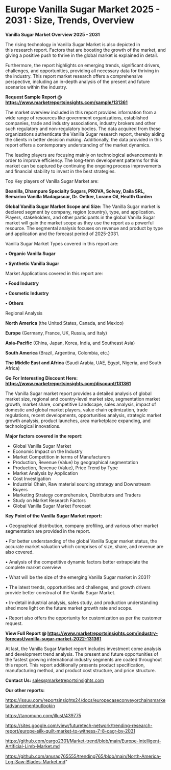 # Europe Vanilla Sugar Market 2025 - 2031 : Size, Trends, Overview

<Strong> Vanilla Sugar Market Overview 2025 - 2031</strong>

The rising technology in Vanilla Sugar Market is also depicted in this research report. Factors that are boosting the growth of the market, and giving a positive push to thrive in the global market is explained in detail.

Furthermore, the report highlights on emerging trends, significant drivers, challenges, and opportunities, providing all necessary data for thriving in the industry. This report market research offers a comprehensive perspective, including an in-depth analysis of the present and future scenarios within the industry.

<strong>Request Sample Report @ <a href=https://www.marketreportsinsights.com/sample/131361>https://www.marketreportsinsights.com/sample/131361</a></strong>

The market overview included in this report provides information from a wide range of resources like government organizations, established companies, trade and industry associations, industry brokers and other such regulatory and non-regulatory bodies. The data acquired from these organizations authenticate the Vanilla Sugar research report, thereby aiding the clients in better decision making. Additionally, the data provided in this report offers a contemporary understanding of the market dynamics.

The leading players are focusing mainly on technological advancements in order to improve efficiency. The long-term development patterns for this market can be captured by continuing the ongoing process improvements and financial stability to invest in the best strategies.

Top Key players of Vanilla Sugar Market are:

<strong>Beanilla, Dhampure Specialty Sugars, PROVA, Solvay, Daila SRL, Bemarivo Vanilla Madagascar, Dr. Oetker, Lorann Oil, Health Garden</strong>

<strong><b>Global Vanilla Sugar Market Scope and Size:</b></strong>
The Vanilla Sugar market is declared segment by company, region (country), type, and application. Players, stakeholders, and other participants in the global Vanilla Sugar market will gain the market scope as they use the report as a powerful resource. The segmental analysis focuses on revenue and product by type and application and the forecast period of 2025-2031.

Vanilla Sugar Market Types covered in this report are:

<strong>• Organic Vanilla Sugar

• Synthetic Vanilla Sugar</strong>

Market Applications covered in this report are:

<strong>• Food Industry

• Cosmetic Industry

• Others</strong> 

Regional Analysis

<strong>North America</strong> (the United States, Canada, and Mexico)

<strong>Europe</strong> (Germany, France, UK, Russia, and Italy)

<strong>Asia-Pacific</strong> (China, Japan, Korea, India, and Southeast Asia)

<strong>South America</strong> (Brazil, Argentina, Colombia, etc.)

<strong>The Middle East and Africa</strong> (Saudi Arabia, UAE, Egypt, Nigeria, and South Africa)

<strong>Go For Interesting Discount Here: <a href=https://www.marketreportsinsights.com/discount/131361>https://www.marketreportsinsights.com/discount/131361</a></strong>

The Vanilla Sugar market report provides a detailed analysis of global market size, regional and country-level market size, segmentation market growth, market share, competitive Landscape, sales analysis, impact of domestic and global market players, value chain optimization, trade regulations, recent developments, opportunities analysis, strategic market growth analysis, product launches, area marketplace expanding, and technological innovations.

<strong><b>Major factors covered in the report:</b></strong>
<ul>
  <li>Global Vanilla Sugar Market </li>
  <li>Economic Impact on the Industry</li>
  <li>Market Competition in terms of Manufacturers</li>
  <li>Production, Revenue (Value) by geographical segmentation</li>
  <li>Production, Revenue (Value), Price Trend by Type</li>
  <li>Market Analysis by Application</li>
  <li>Cost Investigation</li>
  <li>Industrial Chain, Raw material sourcing strategy and Downstream Buyers</li>
  <li>Marketing Strategy comprehension, Distributors and Traders</li>
  <li>Study on Market Research Factors</li>
  <li>Global Vanilla Sugar Market Forecast</li>
</ul>

<strong><b>Key Point of the Vanilla Sugar Market report:</b></strong>

• Geographical distribution, company profiling, and various other market segmentation are provided in the report.

• For better understanding of the global Vanilla Sugar market status, the accurate market valuation which comprises of size, share, and revenue are also covered.

• Analysis of the competitive dynamic factors better extrapolate the complete market overview

• What will be the size of the emerging Vanilla Sugar market in 2031?

• The latest trends, opportunities and challenges, and growth drivers provide better construal of the Vanilla Sugar Market.

• In-detail industrial analysis, sales study, and production understanding shed more light on the future market growth rate and scope.

• Report also offers the opportunity for customization as per the customer request.

<strong><b>View Full Report @ <a href=https://www.marketreportsinsights.com/industry-forecast/vanilla-sugar-market-2022-131361>https://www.marketreportsinsights.com/industry-forecast/vanilla-sugar-market-2022-131361</a></b></strong>


At last, the Vanilla Sugar Market report includes investment come analysis and development trend analysis. The present and future opportunities of the fastest growing international industry segments are coated throughout this report. This report additionally presents product specification, manufacturing method, and product cost structure, and price structure.

<strong>Contact Us:</strong>
sales@marketreportsinsights.com

<strong>Our other reports:</strong>

<a href=https://issuu.com/reportsinsights24/docs/europecaseconveyorchainsmarketadvancementoutlookin>https://issuu.com/reportsinsights24/docs/europecaseconveyorchainsmarketadvancementoutlookin</a>

<a href=https://tanomuno.com/illust/439775>https://tanomuno.com/illust/439775</a>

<a href=https://sites.google.com/view/futuretech-network/trending-research-report/europe-silk-quilt-market-to-witness-7-8-cagr-by-2031>https://sites.google.com/view/futuretech-network/trending-research-report/europe-silk-quilt-market-to-witness-7-8-cagr-by-2031</a>

<a href=https://github.com/cargo2301/Market-trend/blob/main/Europe-Intelligent-Artificial-Limb-Market.md>https://github.com/cargo2301/Market-trend/blob/main/Europe-Intelligent-Artificial-Limb-Market.md</a>

<a href=https://github.com/anurag765555/trending765/blob/main/North-America-Log-Saw-Blades-Market.md>https://github.com/anurag765555/trending765/blob/main/North-America-Log-Saw-Blades-Market.md</a>"
